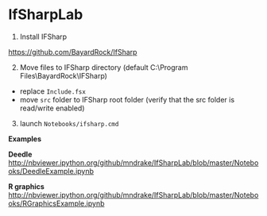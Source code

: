 IfSharpLab
==========

1) Install IFSharp
  
  https://github.com/BayardRock/IfSharp

2) Move files to IFSharp directory (default C:\Program Files\BayardRock\IFSharp)  
  - replace ``Include.fsx``
  - move ``src`` folder to IFSharp root folder (verify that the src folder is read/write enabled)

3) launch ``Notebooks/ifsharp.cmd``


__Examples__

**Deedle**  
http://nbviewer.ipython.org/github/mndrake/IfSharpLab/blob/master/Notebooks/DeedleExample.ipynb  

**R graphics**  
http://nbviewer.ipython.org/github/mndrake/IfSharpLab/blob/master/Notebooks/RGraphicsExample.ipynb  
